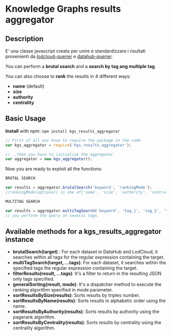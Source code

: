 # Knowledge Graphs results aggregator

## Description 
E' una classe javascript creata per unire e standardizzare i risultati provenienti da [lodcloud-querier](https://www.npmjs.com/package/lodcloud-querier) e [datahub-querier](https://www.npmjs.com/package/datahub-querier).

You can perform a **brutal search** and a **search by tag ang multiple tag**.

You can also choose to **rank** the results in 4 different ways:

* **name** (default)
* **size**
* **authority**
* **centrality**


## Basic Usage
**Install** with npm:
`npm install kgs_results_aggregator`

```javascript
// First of all you have to require the package in the code
var kgs_aggregator = require('kgs_results_aggregator');

// ..then you have to initialize the aggregator
var aggregator = new kgs_aggregator();
```

Now you are ready to exploit all the functions:

```javascript
BRUTAL SEARCH

var results = aggregator.brutalSearch('keyword', 'rankingMode'); 
//rankingMode(optional) is one of['name', 'size', 'authority', 'centrality']

MULTITAG SEARCH

var results = aggregator.multiTagSearch('keyword', 'tag_1', 'tag_2', 'tag_3', ...,  rankingMode);
// you perform the query on several tags.

```

## Available methods for a kgs\_results\_aggregator instance

* **brutalSearch(target)** : For each dataset in DataHub and LodCloud, it searches within all tags for the regular expression containing the target.
* **multiTagSearch(target, ...tags)**: For each dataset, it searches within the specified tags the regular expression containing the target.
* **filterResults(result, ...tags)**: It's a filter to return in the resulting JSON only tags specified.
* **generalSorting(result, mode)**: It's a dispatcher method to execute the ranking algorithm specified in mode parameter.
* **sortResultsBySize(results)**: Sorts results by triples number.
* **sortResultsByName(results)**: Sorts results in alphabetic order using the name.
* **sortResultsByAuthority(results)**: Sorts results by authority using the pagerank algorithm.
* **sortResultsByCentrality(results)**: Sorts results by centrality using the centrality algorithm.